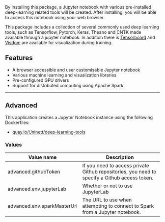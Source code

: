 By installing this package, a Jupyter notebook with various pre-installed
deep-learning related tools will be created.
After installing, you will be able to access this notebook using your web browser.

This package includes a collection of several commonly used deep learning tools, such as Tensorflow,
Pytorch, Keras, Theano and CNTK made available through a jupyter notebook.
In addition there is [Tensorboard](https://www.tensorflow.org/programmers_guide/summaries_and_tensorboard) and [Visdom](https://github.com/facebookresearch/visdom) are available for visualization during training.


## Features

- A browser accessible and user customisable Jupyter notebook
- Various machine learning and visualization libraries
- Pre-configured GPU drivers
- Support for distributed computing using Apache Spark

------

## Advanced

This application creates a Jupyter Notebook instance using the following Dockerfiles:

- [quay.io/Uninett/deep-learning-tools](https://github.com/Uninett/helm-charts-dockerfiles/tree/4881294/deep-learning-tools/Dockerfile)

### Values

| Value name    | Description |
| ------------- | ----------------------------------------------------------------------------------------------------------- |
| advanced.githubToken        | If you need to access private Github repositories, you need to specify a Github access token. |
| advanced.env.jupyterLab     | Whether or not to use JupyterLab                                                              |
| advanced.env.sparkMasterUrl | The URL to use when attempting to connect to Spark from a Jupyter notebook.                   |
